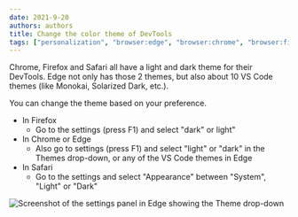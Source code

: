 ```yaml
---
date: 2021-9-20
authors: authors
title: Change the color theme of DevTools
tags: ["personalization", "browser:edge", "browser:chrome", "browser:firefox", "browser:safari"]
---
```

Chrome, Firefox and Safari all have a light and dark theme for their DevTools. Edge not only has those 2 themes, but also about 10 VS Code themes (like Monokai, Solarized Dark, etc.).

You can change the theme based on your preference.

* In Firefox
  * Go to the settings (press F1) and select "dark" or light"
* In Chrome or Edge
  * Also go to settings (press F1) and select "light" or "dark" in the Themes drop-down, or any of the VS Code themes in Edge
* In Safari
  * Go to the settings and select "Appearance" between "System", "Light" or "Dark"

![Screenshot of the settings panel in Edge showing the Theme drop-down](/assets/img/change-color-theme.png)